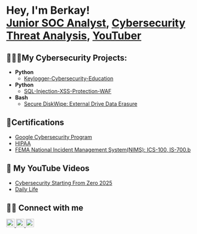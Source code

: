 <h1>Hey, I'm Berkay! <br/><a href="https://github.com/cyberbeko">Junior SOC Analyst</a>, <a href="https://www.linkedin.com/in/berkayyildirim44/">Cybersecurity Threat Analysis</a>, <a href="https://www.youtube.com/@BerkayYildirim-BY">YouTuber</a></h1>
<h2>🧑🏻‍💻My Cybersecurity Projects:</h2>

- <b>Python</b>
  - [Keylogger-Cybersecurity-Education](https://github.com/cyberbeko/keylogger-cybersecurity-education.git)
- <b>Python</b>
  - [SQL-Injection-XSS-Protection-WAF](https://github.com/cyberbeko/SQL-Injection-XSS-Protection-WAF.git)
- <b>Bash</b>
  - [Secure DiskWipe: External Drive Data Erasure](https://github.com/cyberbeko/disk_sanitization.git)


<h2>📄Certifications</h2>

- [Google Cybersecurity Program](https://i.imgur.com/QxSc2VB.png)
- [HIPAA](https://i.imgur.com/KVFDQj2.png)
- [FEMA National Incident Management System(NIMS): ICS-100, IS-700.b](https://i.imgur.com/cQgeVQZ.png)

<h2>🎥 My YouTube Videos</h2>

- [Cybersecurity Starting From Zero 2025](https://youtu.be/3Br7dL2BIbE?si=07l3-KORnNeuhbgd)
- [Daily Life](https://youtu.be/lgzWLmlhG2Y?si=JjVgxScQY1-nOCjx)

<h2> 🖐🏻 Connect with me</h2>

<a href="https://www.youtube.com/@BerkayYildirim-BY" target="_blank">
<img src="https://i.imgur.com/npm9IOb.png" width="22px" alt="YouTube logo">
</a>

<a href="https://www.linkedin.com/in/berkayyildirim44/" target="_blank">
<img src="https://i.imgur.com/AmJua6b.png" width="22px" alt="LinkedIn logo">
</a>
<a href="https://x.com/berkayildirimx" target="_blank">
<img src="https://i.imgur.com/a1V38f9.png" width="22px" alt="Twitter logo">
